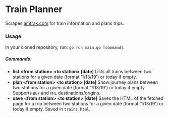 # Train Planner
Scrapes [amtrak.com](https://www.amtrak.com) for train information and plans trips.

### Usage
In your cloned repository, run: `go run main.go [command]`.
##### Commands:
- **list \<from station\> \<to station\> \[date\]** Lists all trains between two stations for a given date (format '1/13/19') or today if empty.
- **plan \<from station\> \<to station\> \[date\]** Show journey plans between two stations for a given date (format '1/13/19') or today if empty. Supports `BBY` and `PHL` destinations/origins.
- **save \<from station\> \<to station\> \[date\]** Saves the HTML of the fetched page for a trip between two stations for a given date (format '1/13/19') or today if empty. Saved in `trains.html`.
